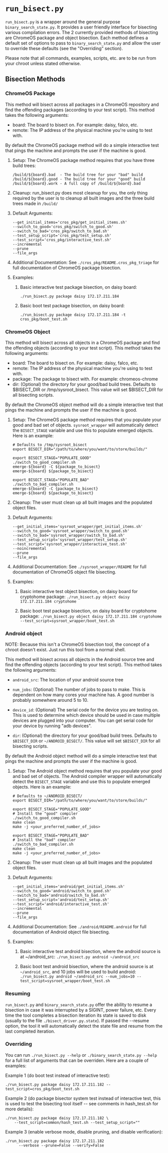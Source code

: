 # `run_bisect.py`

`run_bisect.py` is a wrapper around the general purpose
`binary_search_state.py`. It provides a user friendly interface for
bisecting various compilation errors.  The 2 currently provided
methods of bisecting are ChromeOS package and object bisection. Each
method defines a default set of options to pass to
`binary_search_state.py` and allow the user to override these defaults
(see the "Overriding" section).

Please note that all commands, examples, scripts, etc. are to be run from your
chroot unless stated otherwise.

## Bisection Methods

### ChromeOS Package

This method will bisect across all packages in a ChromeOS repository and find
the offending packages (according to your test script). This method takes the
following arguments:

* board: The board to bisect on. For example: daisy, falco, etc.
* remote: The IP address of the physical machine you're using to test with.

By default the ChromeOS package method will do a simple interactive test that
pings the machine and prompts the user if the machine is good.

1.  Setup: The ChromeOS package method requires that you have three build trees:

    ```
    /build/${board}.bad  - The build tree for your "bad" build
    /build/${board}.good - The build tree for your "good" build
    /build/${board}.work - A full copy of /build/${board}.bad
    ```

1.  Cleanup: run_bisect.py does most cleanup for you, the only thing required by
    the user is to cleanup all built images and the three build trees made in
    `/build/`

1.  Default Arguments:

    ```
    --get_initial_items='cros_pkg/get_initial_items.sh'
    --switch_to_good='cros_pkg/switch_to_good.sh'
    --switch_to_bad='cros_pkg/switch_to_bad.sh'
    --test_setup_script='cros_pkg/test_setup.sh'
    --test_script='cros_pkg/interactive_test.sh'
    --incremental
    --prune
    --file_args
    ```

1.  Additional Documentation: See `./cros_pkg/README.cros_pkg_triage` for full
    documentation of ChromeOS package bisection.

1.  Examples:

    1.  Basic interactive test package bisection, on daisy board:

        ```
        ./run_bisect.py package daisy 172.17.211.184
        ```

    2.  Basic boot test package bisection, on daisy board:

        ```
        ./run_bisect.py package daisy 172.17.211.184 -t cros_pkg/boot_test.sh
        ```

### ChromeOS Object

This method will bisect across all objects in a ChromeOS package and find
the offending objects (according to your test script). This method takes the
following arguments:

* board: The board to bisect on. For example: daisy, falco, etc.
* remote: The IP address of the physical machine you're using to test with.
* package: The package to bisect with. For example: chromeos-chrome
* dir: (Optional) the directory for your good/bad build trees. Defaults to
       $BISECT_DIR or /tmp/sysroot_bisect. This value will set $BISECT_DIR
       for all bisecting scripts.

By default the ChromeOS object method will do a simple interactive test that
pings the machine and prompts the user if the machine is good.

1.  Setup: The ChromeOS package method requires that you populate your good and
    bad set of objects. `sysroot_wrapper` will automatically detect the
    `BISECT_STAGE` variable and use this to populate emerged objects. Here is an
    example:

    ```
    # Defaults to /tmp/sysroot_bisect
    export BISECT_DIR="/path/to/where/you/want/to/store/builds/"

    export BISECT_STAGE="POPULATE_GOOD"
    ./switch_to_good_compiler.sh
    emerge-${board} -C ${package_to_bisect}
    emerge-${board} ${package_to_bisect}

    export BISECT_STAGE="POPULATE_BAD"
    ./switch_to_bad_compiler.sh
    emerge-${board} -C {package_to_bisect}
    emerge-${board} ${package_to_bisect}
    ```

1.  Cleanup: The user must clean up all built images and the populated object
    files.

1.  Default Arguments:

    ```
    --get_initial_items='sysroot_wrapper/get_initial_items.sh'
    --switch_to_good='sysroot_wrapper/switch_to_good.sh'
    --switch_to_bad='sysroot_wrapper/switch_to_bad.sh'
    --test_setup_script='sysroot_wrapper/test_setup.sh'
    --test_script='sysroot_wrapper/interactive_test.sh'
    --noincremental
    --prune
    --file_args
    ```

1.  Additional Documentation: See `./sysroot_wrapper/README` for full
    documentation of ChromeOS object file bisecting.

1.  Examples:

    1.  Basic interactive test object bisection, on daisy board for cryptohome
        package: `./run_bisect.py object daisy 172.17.211.184 cryptohome`

    2.  Basic boot test package bisection, on daisy board for cryptohome
        package: `./run_bisect.py object daisy 172.17.211.184 cryptohome
        --test_script=sysroot_wrapper/boot_test.sh`

### Android object

NOTE: Because this isn't a ChromeOS bisection tool, the concept of a
      chroot doesn't exist. Just run this tool from a normal shell.

This method will bisect across all objects in the Android source tree and
find the offending objects (according to your test script). This method takes
the following arguments:

*   `android_src`: The location of your android source tree

*   `num_jobs`: (Optional) The number of jobs to pass to make. This is dependent
    on how many cores your machine has. A good number is probably somewhere
    around 5 to 10.

*   `device_id`: (Optional) The serial code for the device you are testing on.
    This is used to determine which device should be used in case multiple
    devices are plugged into your computer. You can get serial code for your
    device by running "adb devices".

*   `dir`: (Optional) the directory for your good/bad build trees. Defaults to
    `$BISECT_DIR` or `~/ANDROID_BISECT/`. This value will set `$BISECT_DIR` for
    all bisecting scripts.

  By default the Android object method will do a simple interactive test that
  pings the machine and prompts the user if the machine is good.

1.  Setup: The Android object method requires that you populate your good and
    bad set of objects. The Android compiler wrapper will automatically detect
    the `BISECT_STAGE` variable and use this to populate emerged objects. Here
    is an example:

    ```
    # Defaults to ~/ANDROID_BISECT/
    export BISECT_DIR="/path/to/where/you/want/to/store/builds/"

    export BISECT_STAGE="POPULATE_GOOD"
    # Install the "good" compiler
    ./switch_to_good_compiler.sh
    make clean
    make -j <your_preferred_number_of_jobs>

    export BISECT_STAGE="POPULATE_BAD"
    # Install the "bad" compiler
    ./switch_to_bad_compiler.sh
    make clean
    make -j <your_preferred_number_of_jobs>
    ```

1.  Cleanup: The user must clean up all built images and the populated object
    files.

1.  Default Arguments:

    ```
    --get_initial_items='android/get_initial_items.sh'
    --switch_to_good='android/switch_to_good.sh'
    --switch_to_bad='android/switch_to_bad.sh'
    --test_setup_script='android/test_setup.sh'
    --test_script='android/interactive_test.sh'
    --incremental
    --prune
    --file_args
    ```

1.  Additional Documentation: See `./android/README.android` for full
    documentation of Android object file bisecting.

1.  Examples:

    1.  Basic interactive test android bisection, where the android source is at
        ~/android_src: `./run_bisect.py android ~/android_src`

    2. Basic boot test android bisection, where the android source is at
       `~/android_src`, and 10 jobs will be used to build android:
       `./run_bisect.py
       android ~/android_src --num_jobs=10
       --test_script=sysroot_wrapper/boot_test.sh`

### Resuming

`run_bisect.py` and `binary_search_state.py` offer the
ability to resume a bisection in case it was interrupted by a
SIGINT, power failure, etc. Every time the tool completes a
bisection iteration its state is saved to disk (usually to the file
`./bisect_driver.py.state`). If passed the --resume option, the tool
it will automatically detect the state file and resume from the last
completed iteration.

### Overriding

You can run `./run_bisect.py --help` or `./binary_search_state.py
--help` for a full list of arguments that can be overriden. Here are
a couple of examples:

Example 1 (do boot test instead of interactive test):

```
./run_bisect.py package daisy 172.17.211.182 --test_script=cros_pkg/boot_test.sh
```

Example 2 (do package bisector system test instead of interactive test, this
           is used to test the bisecting tool itself -- see comments in
           hash_test.sh for more details):

```
./run_bisect.py package daisy 172.17.211.182 \
    --test_script=common/hash_test.sh --test_setup_script=""
```

Example 3 (enable verbose mode, disable pruning, and disable verification):

```
./run_bisect.py package daisy 172.17.211.182
      --verbose --prune=False --verify=False
```
